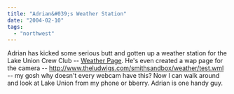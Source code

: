 ```yaml
---
title: "Adrian&#039;s Weather Station"
date: "2004-02-10"
tags: 
  - "northwest"
---
```


Adrian has kicked some serious butt and gotten up a weather station for the Lake Union Crew Club -- [Weather Page](http://www.theludwigs.com/smithsandbox/weather/weather.htm "Weather Page"). He's even created a wap page for the camera -- http://www.theludwigs.com/smithsandbox/weather/test.wml -- my gosh why doesn't every webcam have this? Now I can walk around and look at Lake Union from my phone or bberry. Adrian is one handy guy.
